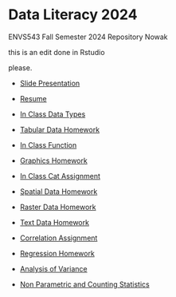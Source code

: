 # Data Literacy 2024

ENVS543 Fall Semester 2024 Repository Nowak



this is an edit done in Rstudio

please.


- [Slide Presentation](https://kt-nowak.github.io/DataLit2024/Mardown_Presentation_HW.html#/title-slide)

- [Resume](https://kt-nowak.github.io/DataLit2024/Markdown_Doc_HW.html)

- [In Class Data Types](https://kt-nowak.github.io/DataLit2024/in-class_data_types.html)

- [Tabular Data Homework](https://kt-nowak.github.io/DataLit2024/Summary-Tabular-Data-Homework.html)

- [In Class Function](https://kt-nowak.github.io/DataLit2024/Functions_inclass_aswebsite.html)


- [Graphics Homework](https://kt-nowak.github.io/DataLit2024/Graphics_HW.html)

- [In Class Cat Assignment](https://kt-nowak.github.io/DataLit2024/Cat_Data_InClass.html)

- [Spatial Data Homework](https://kt-nowak.github.io/DataLit2024/spatial_data_hw.html)

- [Raster Data Homework](https://kt-nowak.github.io/DataLit2024/Raster_HW.html)

- [Text Data Homework](https://kt-nowak.github.io/DataLit2024/code-along10-24.html)

- [Correlation Assignment](https://kt-nowak.github.io/DataLit2024/correlation_assignment.html)

- [Regression Homework](https://kt-nowak.github.io/DataLit2024/regression_hw.html)

- [Analysis of Variance](https://kt-nowak.github.io/DataLit2024/Analysis_of_Variance.html)

- [Non Parametric and Counting Statistics](https://kt-nowak.github.io/DataLit2024/nonP_and_counting_stats.html)

